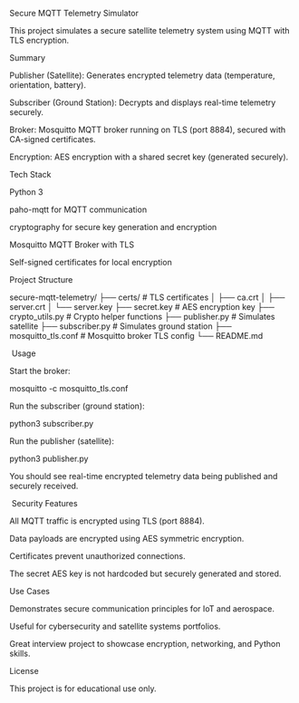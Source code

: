 Secure MQTT Telemetry Simulator

This project simulates a secure satellite telemetry system using MQTT with TLS encryption.

 Summary

Publisher (Satellite): Generates encrypted telemetry data (temperature, orientation, battery).

Subscriber (Ground Station): Decrypts and displays real-time telemetry securely.

Broker: Mosquitto MQTT broker running on TLS (port 8884), secured with CA-signed certificates.

Encryption: AES encryption with a shared secret key (generated securely).

 Tech Stack

Python 3

paho-mqtt for MQTT communication

cryptography for secure key generation and encryption

Mosquitto MQTT Broker with TLS

Self-signed certificates for local encryption

 Project Structure

secure-mqtt-telemetry/
├── certs/                     # TLS certificates
│   ├── ca.crt
│   ├── server.crt
│   └── server.key
├── secret.key                 # AES encryption key
├── crypto_utils.py            # Crypto helper functions
├── publisher.py               # Simulates satellite
├── subscriber.py              # Simulates ground station
├── mosquitto_tls.conf         # Mosquitto broker TLS config
└── README.md

️ Usage

Start the broker:

mosquitto -c mosquitto_tls.conf

Run the subscriber (ground station):

python3 subscriber.py

Run the publisher (satellite):

python3 publisher.py

You should see real-time encrypted telemetry data being published and securely received.

️ Security Features

All MQTT traffic is encrypted using TLS (port 8884).

Data payloads are encrypted using AES symmetric encryption.

Certificates prevent unauthorized connections.

The secret AES key is not hardcoded but securely generated and stored.

 Use Cases

Demonstrates secure communication principles for IoT and aerospace.

Useful for cybersecurity and satellite systems portfolios.

Great interview project to showcase encryption, networking, and Python skills.

License

This project is for educational use only.


